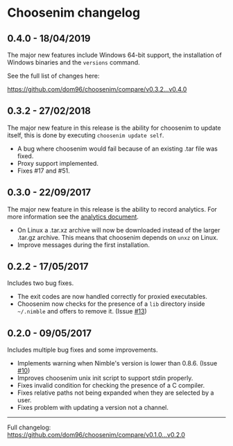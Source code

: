 # Choosenim changelog

## 0.4.0 - 18/04/2019

The major new features include Windows 64-bit support, the installation
of Windows binaries and the `versions` command.

See the full list of changes here:

https://github.com/dom96/choosenim/compare/v0.3.2...v0.4.0

## 0.3.2 - 27/02/2018

The major new feature in this release is the ability for choosenim to
update itself, this is done by executing ``choosenim update self``.

* A bug where choosenim would fail because of an existing .tar file
  was fixed.
* Proxy support implemented.
* Fixes #17 and #51.

## 0.3.0 - 22/09/2017

The major new feature in this release is the ability to record analytics.
For more information see the
[analytics document](https://github.com/dom96/choosenim/blob/master/analytics.md).

* On Linux a .tar.xz archive will now be downloaded instead of the larger
  .tar.gz archive. This means that choosenim depends on `unxz` on Linux.
* Improve messages during the first installation.

## 0.2.2 - 17/05/2017

Includes two bug fixes.

* The exit codes are now handled correctly for proxied executables.
* Choosenim now checks for the presence of a `lib` directory inside
  ``~/.nimble`` and offers to remove it.
  (Issue [#13](https://github.com/dom96/choosenim/issues/13))

## 0.2.0 - 09/05/2017

Includes multiple bug fixes and some improvements.

* Implements warning when Nimble's version is lower than 0.8.6. (Issue
  [#10](https://github.com/dom96/choosenim/issues/10))
* Improves choosenim unix init script to support stdin properly.
* Fixes invalid condition for checking the presence of a C compiler.
* Fixes relative paths not being expanded when they are selected by a user.
* Fixes problem with updating a version not a channel.

----

Full changelog: https://github.com/dom96/choosenim/compare/v0.1.0...v0.2.0